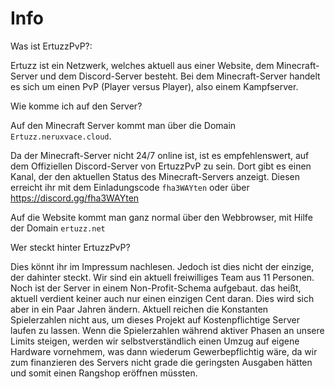 # Info
Was ist ErtuzzPvP?:

Ertuzz ist ein Netzwerk, welches aktuell aus einer Website, dem Minecraft-Server und dem Discord-Server besteht. Bei dem Minecraft-Server handelt es sich um
einen PvP (Player versus Player), also einem Kampfserver.

Wie komme ich auf den Server?

Auf den Minecraft Server kommt man über die Domain `Ertuzz.neruxvace.cloud`.

Da der Minecraft-Server nicht 24/7 online ist, ist es empfehlenswert, auf dem Offiziellen Discord-Server von ErtuzzPvP zu sein. Dort gibt es einen Kanal,
der den aktuellen Status des Minecraft-Servers anzeigt. Diesen erreicht ihr mit dem Einladungscode `fha3WAYten` oder über https://discord.gg/fha3WAYten

Auf die Website kommt man ganz normal über den Webbrowser, mit Hilfe der Domain `ertuzz.net`

Wer steckt hinter ErtuzzPvP?

Dies könnt ihr im Impressum nachlesen. Jedoch ist dies nicht der einzige, der dahinter steckt. Wir sind ein aktuell freiwilliges Team aus 11 Personen.
Noch ist der Server in einem Non-Profit-Schema aufgebaut. das heißt, aktuell verdient keiner auch nur einen einzigen Cent daran.
Dies wird sich aber in ein Paar Jahren ändern. Aktuell reichen die Konstanten Spielerzahlen nicht aus, um dieses Projekt auf Kostenpflichtige Server laufen zu lassen.
Wenn die Spielerzahlen während aktiver Phasen an unsere Limits steigen, werden wir selbstverständlich einen Umzug auf eigene Hardware vornehmem, was dann wiederum
Gewerbepflichtig wäre, da wir zum finanzieren des Servers nicht grade die geringsten Ausgaben hätten und somit einen Rangshop eröffnen müssten.
